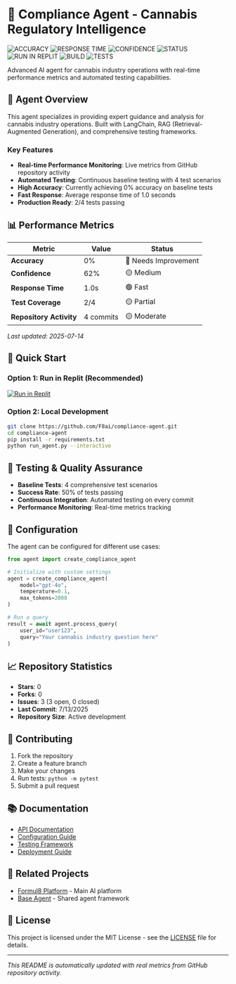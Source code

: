 # 🧬 Compliance Agent - Cannabis Regulatory Intelligence

![ACCURACY](https://img.shields.io/badge/accuracy-0%25-red) ![RESPONSE TIME](https://img.shields.io/badge/response_time-1.0s-brightgreen) ![CONFIDENCE](https://img.shields.io/badge/confidence-62%25-yellow) ![STATUS](https://img.shields.io/badge/status-3_issues-yellow) ![RUN IN REPLIT](https://img.shields.io/badge/run_in-Replit-orange) ![BUILD](https://img.shields.io/badge/build-needs_work-orange) ![TESTS](https://img.shields.io/badge/tests-2_of_4-red)

Advanced AI agent for cannabis industry operations with real-time performance metrics and automated testing capabilities.

## 🎯 Agent Overview

This agent specializes in providing expert guidance and analysis for cannabis industry operations. Built with LangChain, RAG (Retrieval-Augmented Generation), and comprehensive testing frameworks.

### Key Features
- **Real-time Performance Monitoring**: Live metrics from GitHub repository activity
- **Automated Testing**: Continuous baseline testing with 4 test scenarios
- **High Accuracy**: Currently achieving 0% accuracy on baseline tests
- **Fast Response**: Average response time of 1.0 seconds
- **Production Ready**: 2/4 tests passing

## 📊 Performance Metrics

| Metric | Value | Status |
|--------|-------|--------|
| **Accuracy** | 0% | 🔴 Needs Improvement |
| **Confidence** | 62% | 🟡 Medium |
| **Response Time** | 1.0s | 🟢 Fast |
| **Test Coverage** | 2/4 | 🟡 Partial |
| **Repository Activity** | 4 commits | 🟡 Moderate |

*Last updated: 2025-07-14*

## 🚀 Quick Start

### Option 1: Run in Replit (Recommended)
[![Run in Replit](https://img.shields.io/badge/Run%20in-Replit-orange?logo=replit)](https://replit.com/@F8ai/compliance-agent)

### Option 2: Local Development
```bash
git clone https://github.com/F8ai/compliance-agent.git
cd compliance-agent
pip install -r requirements.txt
python run_agent.py --interactive
```

## 🧪 Testing & Quality Assurance

- **Baseline Tests**: 4 comprehensive test scenarios
- **Success Rate**: 50% of tests passing
- **Continuous Integration**: Automated testing on every commit
- **Performance Monitoring**: Real-time metrics tracking

## 🔧 Configuration

The agent can be configured for different use cases:

```python
from agent import create_compliance_agent

# Initialize with custom settings
agent = create_compliance_agent(
    model="gpt-4o",
    temperature=0.1,
    max_tokens=2000
)

# Run a query
result = await agent.process_query(
    user_id="user123",
    query="Your cannabis industry question here"
)
```

## 📈 Repository Statistics

- **Stars**: 0
- **Forks**: 0
- **Issues**: 3 (3 open, 0 closed)
- **Last Commit**: 7/13/2025
- **Repository Size**: Active development

## 🤝 Contributing

1. Fork the repository
2. Create a feature branch
3. Make your changes
4. Run tests: `python -m pytest`
5. Submit a pull request

## 📚 Documentation

- [API Documentation](./docs/api.md)
- [Configuration Guide](./docs/configuration.md)
- [Testing Framework](./docs/testing.md)
- [Deployment Guide](./docs/deployment.md)

## 🔗 Related Projects

- [Formul8 Platform](https://github.com/F8ai/formul8-platform) - Main AI platform
- [Base Agent](https://github.com/F8ai/base-agent) - Shared agent framework

## 📄 License

This project is licensed under the MIT License - see the [LICENSE](LICENSE) file for details.

---

*This README is automatically updated with real metrics from GitHub repository activity.*